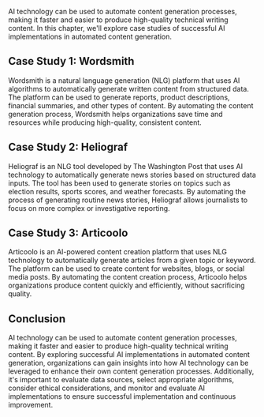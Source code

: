 

AI technology can be used to automate content generation processes, making it faster and easier to produce high-quality technical writing content. In this chapter, we'll explore case studies of successful AI implementations in automated content generation.

Case Study 1: Wordsmith
-----------------------

Wordsmith is a natural language generation (NLG) platform that uses AI algorithms to automatically generate written content from structured data. The platform can be used to generate reports, product descriptions, financial summaries, and other types of content. By automating the content generation process, Wordsmith helps organizations save time and resources while producing high-quality, consistent content.

Case Study 2: Heliograf
-----------------------

Heliograf is an NLG tool developed by The Washington Post that uses AI technology to automatically generate news stories based on structured data inputs. The tool has been used to generate stories on topics such as election results, sports scores, and weather forecasts. By automating the process of generating routine news stories, Heliograf allows journalists to focus on more complex or investigative reporting.

Case Study 3: Articoolo
-----------------------

Articoolo is an AI-powered content creation platform that uses NLG technology to automatically generate articles from a given topic or keyword. The platform can be used to create content for websites, blogs, or social media posts. By automating the content creation process, Articoolo helps organizations produce content quickly and efficiently, without sacrificing quality.

Conclusion
----------

AI technology can be used to automate content generation processes, making it faster and easier to produce high-quality technical writing content. By exploring successful AI implementations in automated content generation, organizations can gain insights into how AI technology can be leveraged to enhance their own content generation processes. Additionally, it's important to evaluate data sources, select appropriate algorithms, consider ethical considerations, and monitor and evaluate AI implementations to ensure successful implementation and continuous improvement.

